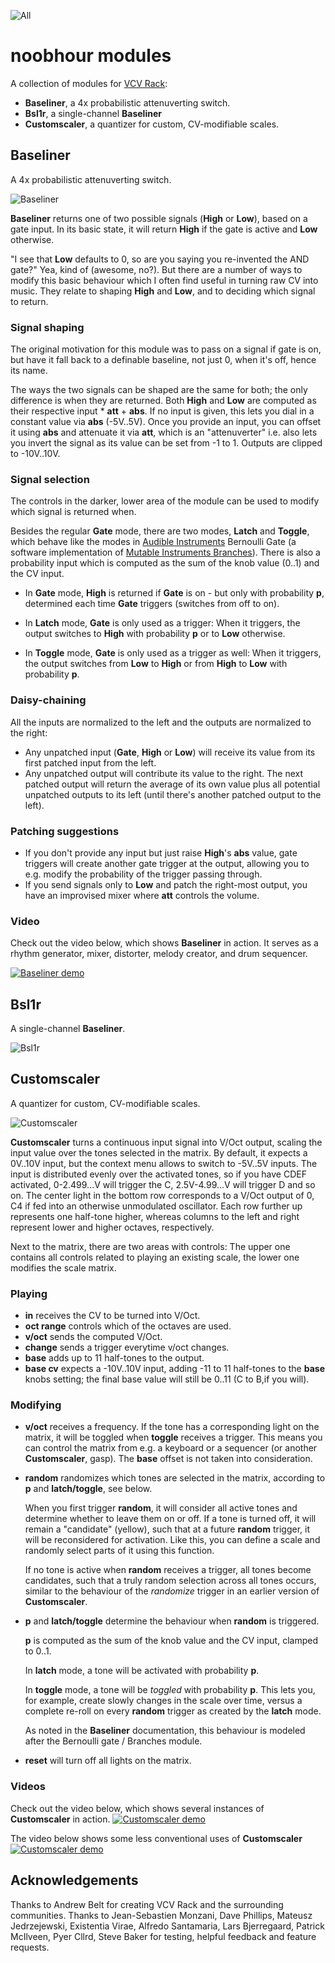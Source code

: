 ![All](./doc/all.png)

# noobhour modules
A collection of modules for [VCV Rack](https://github.com/VCVRack/Rack):

- **Baseliner**, a 4x probabilistic attenuverting switch. 
- **Bsl1r**, a single-channel **Baseliner**
- **Customscaler**, a quantizer for custom, CV-modifiable scales.

## Baseliner
A 4x probabilistic attenuverting switch. 

![Baseliner](./doc/Baseliner.png)

**Baseliner** returns one of two possible signals (**High** or **Low**), based
on a gate input. In its basic state, it will return **High** if
the gate is active and **Low** otherwise. 

"I see that **Low** defaults to 0, so are you saying you re-invented the
AND gate?" Yea, kind of (awesome, no?). But there are a number of ways
to modify this basic behaviour which I often find useful in turning
raw CV into music. They relate to shaping **High** and **Low**,
and to deciding which signal to return.

### Signal shaping 

The original motivation for this module was to pass on a signal if
gate is on, but have it fall back to a definable baseline, not just 0,
when it's off, hence its name. 

The ways the two signals can be shaped are the same for both; the only
difference is when they are returned. Both **High** and **Low** are computed
as their respective input * **att** + **abs**. If no input is given, this
lets you dial in a constant value via **abs** (-5V..5V). Once you provide
an input, you can offset it using **abs** and attenuate it via **att**, which
is an "attenuverter" i.e. also lets you invert the signal as its value
can be set from -1 to 1. Outputs are clipped to -10V..10V.


### Signal selection

The controls in the darker, lower area of the module can be used to
modify which signal is returned when.

Besides the regular **Gate** mode, there are two modes, **Latch** and **Toggle**,
which behave like the modes in
[Audible Instruments](https://github.com/VCVRack/AudibleInstruments)
Bernoulli Gate (a software implementation of
[Mutable Instruments Branches](https://mutable-instruments.net/modules/branches/)).
There is also a probability input which is computed as the sum of the
knob value (0..1) and the CV input.

- In **Gate** mode, **High** is returned if **Gate** is on - but only with
  probability **p**, determined each time **Gate** triggers (switches from off
  to on).

- In **Latch** mode, **Gate** is only used as a trigger: When it triggers, the
  output switches to **High** with probability **p** or to **Low** otherwise.

- In **Toggle** mode, **Gate** is only used as a trigger as well: When it
  triggers, the output switches from **Low** to **High** or from **High** to
  **Low** with probability **p**.
  
### Daisy-chaining

All the inputs are normalized to the left and the outputs are normalized to the right:

- Any unpatched input (**Gate**, **High** or **Low**) will receive its value
  from its first patched input from the left.
- Any unpatched output will contribute its value to the right. The
  next patched output will return the average of its own value plus
  all potential unpatched outputs to its left (until there's another
  patched output to the left).


### Patching suggestions

- If you don't provide any input but just raise **High**'s **abs** value,
  gate triggers will create another gate trigger at the output,
  allowing you to e.g. modify the probability of the trigger passing
  through.
- If you send signals only to **Low** and patch the right-most output,
  you have an improvised mixer where **att** controls the volume.
  
  
### Video

Check out the video below, which shows **Baseliner** in action. It serves
as a rhythm generator, mixer, distorter, melody creator, and drum
sequencer.

[![Baseliner demo](http://img.youtube.com/vi/1B4TPm0vFOA/0.jpg)](http://www.youtube.com/watch?v=1B4TPm0vFOA)

## Bsl1r
A single-channel **Baseliner**.

![Bsl1r](./doc/Bsl1r.png)


## Customscaler
A quantizer for custom, CV-modifiable scales.

![Customscaler](./doc/Customscaler.png)

**Customscaler** turns a continuous input signal into V/Oct output, scaling
the input value over the tones selected in the matrix. By default, it
expects a 0V..10V input, but the context menu allows to switch to
-5V..5V inputs. The input is distributed evenly over the activated
tones, so if you have CDEF activated, 0-2.499...V will trigger the C,
2.5V-4.99...V will trigger D and so on. The center light in the bottom
row corresponds to a V/Oct output of 0, C4 if fed into an otherwise
unmodulated oscillator. Each row further up represents one half-tone
higher, whereas columns to the left and right represent lower and
higher octaves, respectively.

Next to the matrix, there are two areas with controls: The upper one
contains all controls related to playing an existing scale, the lower
one modifies the scale matrix.

### Playing

- **in** receives the CV to be turned into V/Oct. 
- **oct range** controls which of the octaves are used.
- **v/oct** sends the computed V/Oct.
- **change** sends a trigger everytime v/oct changes. 
- **base** adds up to 11 half-tones to the output.
- **base cv** expects a -10V..10V input, adding -11 to 11 half-tones to
  the **base** knobs setting; the final base value will still be 0..11 (C
  to B,if you will).

### Modifying 

- **v/oct** receives a frequency. If the tone has a corresponding light
  on the matrix, it will be toggled when **toggle** receives a
  trigger. This means you can control the matrix from e.g. a keyboard
  or a sequencer (or another **Customscaler**, gasp). The **base** offset is
  not taken into consideration.
- **random** randomizes which tones are selected in the matrix,
  according to **p** and **latch/toggle**, see below. 
  
  When you first trigger **random**, it will consider all active tones
  and determine whether to leave them on or off.  If a tone is turned
  off, it will remain a "candidate" (yellow), such that at a future
  **random** trigger, it will be reconsidered for activation. Like
  this, you can define a
  scale and randomly select parts of it using this function.
  
  If no tone is active when **random** receives a trigger, all tones
  become candidates, such that a truly random selection across all
  tones occurs, similar to the behaviour of the *randomize* trigger in
  an earlier version of **Customscaler**.
  
- **p** and **latch/toggle** determine the behaviour when **random** is triggered.

	**p** is computed as the sum of the knob value and the CV input,
    clamped to 0..1.

	In **latch** mode, a tone will be activated with probability
    **p**.
	
	In **toggle** mode, a tone will be *toggled* with probability
    **p**. This lets you, for example, create slowly changes in the
    scale over time, versus a complete re-roll on every **random**
    trigger as created by the **latch** mode.
	
	As noted in the **Baseliner** documentation, this behaviour is modeled
	after the Bernoulli gate / Branches module.


- **reset** will turn off all lights on the matrix. 


### Videos

Check out the video below, which shows several instances of **Customscaler** in action.
[![Customscaler demo](http://img.youtube.com/vi/rC2DJ2JbXHE/0.jpg)](http://www.youtube.com/watch?v=rC2DJ2JbXHE)

The video below shows some less conventional uses of **Customscaler**
[![Customscaler demo](http://img.youtube.com/vi/ja4_e43hRFA/0.jpg)](http://www.youtube.com/watch?v=ja4_e43hRFA)


## Acknowledgements 

Thanks to Andrew Belt for creating VCV Rack and the surrounding
communities. Thanks to Jean-Sebastien Monzani, Dave Phillips, Mateusz
Jedrzejewski, Existentia Virae, Alfredo Santamaria, Lars Bjerregaard,
Patrick McIlveen, Pyer Cllrd, Steve Baker for testing, helpful feedback and feature requests.
